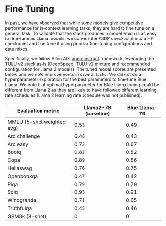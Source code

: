 # Fine Tuning

In past, we have observed that while some models give competitive performance for in-context learning
tasks, they are hard to fine tune on a general task. To validate that the stack produces a model which is as
easy to fine-tune as Llama models, we convert the FSDP checkpoint into a HF checkpoint and fine tune it
using popular fine-tuning configurations and data mixes.

Specifically, we follow Allen AI’s [open-instruct](https://github.com/allenai/open-instruct) framework, leveraging the TULU v2 stack as-is
(DeepSpeed, TULU v2 mixture and recommended configuration for Llama 2 models). The tuned model
scores are presented below and we note improvements in several tasks. We did not do a hyperparameter
exploration for the best parameters to fine-tune Blue Llama. We note that optimal hyperparameter for
Blue Llama tuning could be different from Llama 2 as they are likely to have followed different learning
rate schedules (Llama 2 learning rate schedule was not published).

| Evaluation metric          | Llama2-7B (baseline) | Blue Llama-7B |
|----------------------------|----------------------|---------------|
| MMLU (5-shot weighted avg) | 0.53                 | 0.49          |
| Arc challenge              | 0.48                 | 0.43          |
| Arc easy                   | 0.73                 | 0.67          |
| Boolq                      | 0.82                 | 0.82          |
| Copa                       | 0.89                 | 0.86          |
| Hellaswag                  | 0.76                 | 0.75          |
| Openbookqa                 | 0.47                 | 0.42          |
| Piqa                       | 0.79                 | 0.79          |
| Sciq                       | 0.93                 | 0.91          |
| Winogrande                 | 0.71                 | 0.65          |
| Truthfulqa                 | 0.45                 | 0.46          |
| GSM8k (8-shot)             | 0                    | 0             |

